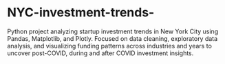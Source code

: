 # NYC-investment-trends-
Python project analyzing startup investment trends in New York City using Pandas, Matplotlib, and Plotly. Focused on data cleaning, exploratory data analysis, and visualizing funding patterns across industries and years to uncover post-COVID, during and after COVID investment insights.
